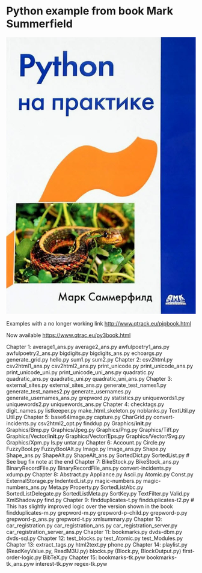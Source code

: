 # Python example from book Mark Summerfield #

![](./images/title.jpg)

Examples with a no longer working link http://www.qtrack.eu/pipbook.html

Now available https://www.qtrac.eu/py3book.html

Chapter 1:
    average1_ans.py
    average2_ans.py
    awfulpoetry1_ans.py
    awfulpoetry2_ans.py
    bigdigits.py
    bigdigits_ans.py
    echoargs.py
    generate_grid.py
    hello.py
    sum1.py
    sum2.py
Chapter 2:
    csv2html.py
    csv2html1_ans.py
    csv2html2_ans.py
    print_unicode.py
    print_unicode_ans.py
    print_unicode_uni.py
    print_unicode_uni_ans.py
    quadratic.py
    quadratic_ans.py
    quadratic_uni.py
    quadratic_uni_ans.py
Chapter 3:
    external_sites.py
    external_sites_ans.py
    generate_test_names1.py
    generate_test_names2.py
    generate_usernames.py
    generate_usernames_ans.py
    grepword.py
    statistics.py
    uniquewords1.py
    uniquewords2.py
    uniquewords_ans.py
Chapter 4:
    checktags.py
    digit_names.py
    listkeeper.py
    make_html_skeleton.py
    noblanks.py
    TextUtil.py
    Util.py
Chapter 5:
    base64image.py
    capture.py
    CharGrid.py
    convert-incidents.py
    csv2html2_opt.py
    finddup.py
    Graphics/__init__.py
    Graphics/Bmp.py
    Graphics/Jpeg.py
    Graphics/Png.py
    Graphics/Tiff.py
    Graphics/Vector/__init__.py
    Graphics/Vector/Eps.py
    Graphics/Vector/Svg.py
    Graphics/Xpm.py
    ls.py
    untar.py
Chapter 6:
    Account.py
    Circle.py
    FuzzyBool.py
    FuzzyBoolAlt.py
    Image.py
    Image_ans.py
    Shape.py
    Shape_ans.py
    ShapeAlt.py
    ShapeAlt_ans.py
    SortedDict.py
    SortedList.py # See bug fix note at the end
Chapter 7:
    BikeStock.py
    BikeStock_ans.py
    BinaryRecordFile.py
    BinaryRecordFile_ans.py
    convert-incidents.py
    xdump.py
Chapter 8:
    Abstract.py
    Appliance.py
    Ascii.py
    Atomic.py
    Const.py
    ExternalStorage.py
    IndentedList.py
    magic-numbers.py
    magic-numbers_ans.py
    Meta.py
    Property.py
    SortedListAbc.py
    SortedListDelegate.py
    SortedListMeta.py
    SortKey.py
    TextFilter.py
    Valid.py
    XmlShadow.py
    find.py
Chapter 9:
    findduplicates-t.py
    findduplicates-t2.py # This has slightly improved logic over the version shown in the book
    findduplicates-m.py
    grepword-m.py
    grepword-p-child.py
    grepword-p.py
    grepword-p_ans.py
    grepword-t.py
    xmlsummary.py
Chapter 10:
    car_registration.py
    car_registration_ans.py
    car_registration_server.py
    car_registration_server_ans.py
Chapter 11:
    bookmarks.py
    dvds-dbm.py
    dvds-sql.py
Chapter 12:
    test_blocks.py
    test_Atomic.py
    test_Modules.py
Chapter 13:
    extract_tags.py
    html2text.py
    phone.py
Chapter 14:
    playlist.py (ReadKeyValue.py, ReadM3U.py)
    blocks.py (Block.py, BlockOutput.py)
    first-order-logic.py
    BibTeX.py
Chapter 15:
    bookmarks-tk.pyw
    bookmarks-tk_ans.pyw
    interest-tk.pyw
    regex-tk.pyw
